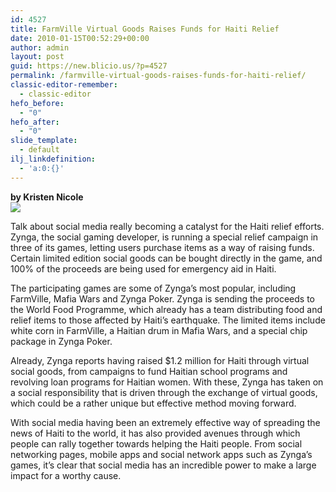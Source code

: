```yaml
---
id: 4527
title: FarmVille Virtual Goods Raises Funds for Haiti Relief
date: 2010-01-15T00:52:29+00:00
author: admin
layout: post
guid: https://new.blicio.us/?p=4527
permalink: /farmville-virtual-goods-raises-funds-for-haiti-relief/
classic-editor-remember:
  - classic-editor
hefo_before:
  - "0"
hefo_after:
  - "0"
slide_template:
  - default
ilj_linkdefinition:
  - 'a:0:{}'
---
```

**by Kristen Nicole**  
![](https://web.archive.org/web/20150926104135im_/http://bub.blicio.us/wp-content/uploads/2010/01/farmville-300x229.jpg) 

Talk about social media really becoming a catalyst for the Haiti relief efforts. Zynga, the social gaming developer, is running a special relief campaign in three of its games, letting users purchase items as a way of raising funds. Certain limited edition social goods can be bought directly in the game, and 100% of the proceeds are being used for emergency aid in Haiti.

The participating games are some of Zynga’s most popular, including FarmVille, Mafia Wars and Zynga Poker. Zynga is sending the proceeds to the World Food Programme, which already has a team distributing food and relief items to those affected by Haiti’s earthquake. The limited items include white corn in FarmVille, a Haitian drum in Mafia Wars, and a special chip package in Zynga Poker.

Already, Zynga reports having raised $1.2 million for Haiti through virtual social goods, from campaigns to fund Haitian school programs and revolving loan programs for Haitian women. With these, Zynga has taken on a social responsibility that is driven through the exchange of virtual goods, which could be a rather unique but effective method moving forward.

With social media having been an extremely effective way of spreading the news of Haiti to the world, it has also provided avenues through which people can rally together towards helping the Haiti people. From social networking pages, mobile apps and social network apps such as Zynga’s games, it’s clear that social media has an incredible power to make a large impact for a worthy cause.